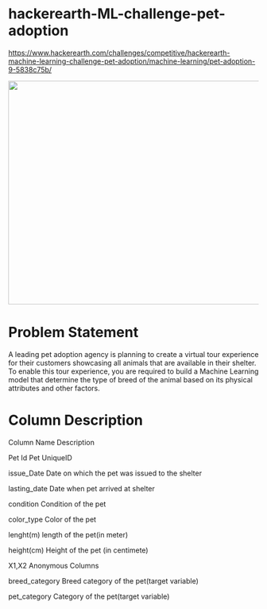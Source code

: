 # hackerearth-ML-challenge-pet-adoption

https://www.hackerearth.com/challenges/competitive/hackerearth-machine-learning-challenge-pet-adoption/machine-learning/pet-adoption-9-5838c75b/

<img src='https://media-fastly.hackerearth.com/media/hackathon/hackerearth-machine-learning-challenge-pet-adoption/images/b96edbc6d2-PetAdoption_FBImage.jpg' height=450 width=650/>

# Problem Statement

A leading pet adoption agency is planning to create a virtual tour experience for their customers showcasing all animals that are available in their shelter. To enable this tour experience, you are required to build a Machine Learning model that determine the type of breed of the animal based on its physical attributes and other factors.

# Column Description

Column Name	     Description

Pet Id      	  Pet UniqueID

issue_Date	    Date on which the pet was issued to the shelter

lasting_date	  Date when pet arrived at shelter

condition	      Condition of the pet

color_type	    Color of the pet

lenght(m)	      length of the pet(in meter)

height(cm)	    Height of the pet (in centimete)

X1,X2	          Anonymous Columns

breed_category  Breed category of the pet(target variable)

pet_category	  Category of the pet(target variable)
